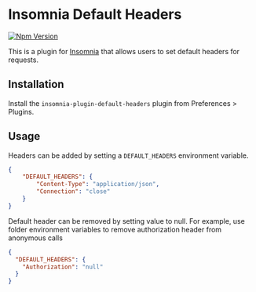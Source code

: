 # Insomnia Default Headers

[![Npm Version](https://img.shields.io/npm/v/insomnia-plugin-default-headers.svg)](https://www.npmjs.com/package/insomnia-plugin-default-headers)

This is a plugin for [Insomnia](https://insomnia.rest) that allows users to set default
headers for requests.

## Installation

Install the `insomnia-plugin-default-headers` plugin from Preferences > Plugins.

## Usage

Headers can be added by setting a `DEFAULT_HEADERS` environment variable.

```json
{
	"DEFAULT_HEADERS": {
		"Content-Type": "application/json",
		"Connection": "close"
	}
}
```
Default header can be removed by setting value to null. For example, use folder environment variables to remove authorization header from anonymous calls
```json
{
  "DEFAULT_HEADERS": {
    "Authorization": "null"
  }
}
```
